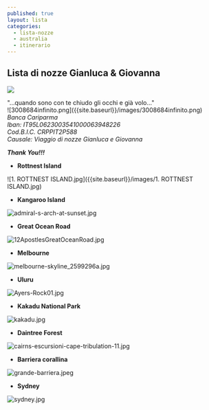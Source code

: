 ```yaml
---
published: true
layout: lista
categories:
  - lista-nozze
  - australia
  - itinerario
---
```

## Lista di nozze Gianluca & Giovanna

![]({{site.baseurl}}/images/3008683201308131748431.jpg)
<div class="citazione">
"...quando sono con te chiudo gli occhi e già volo..."
</div>
![3008684infinito.png]({{site.baseurl}}/images/3008684infinito.png)
<address>
Banca Cariparma <br/>
Iban: IT95L0623003541000063948226 <br/>
Cod.B.I.C. CRPPIT2P588 <br/>
Causale: Viaggio di nozze Gianluca e Giovanna
</address>

_**Thank You!!!**_



- **Rottnest Island**

![1. ROTTNEST ISLAND.jpg]({{site.baseurl}}/images/1. ROTTNEST ISLAND.jpg)

- **Kangaroo Island**

![admiral-s-arch-at-sunset.jpg]({{site.baseurl}}/images/admiral-s-arch-at-sunset.jpg)

- **Great Ocean Road**

![12ApostlesGreatOceanRoad.jpg]({{site.baseurl}}/images/12ApostlesGreatOceanRoad.jpg)

- **Melbourne**

![melbourne-skyline_2599296a.jpg]({{site.baseurl}}/images/melbourne-skyline_2599296a.jpg)

- **Uluru**

![Ayers-Rock01.jpg]({{site.baseurl}}/images/Ayers-Rock01.jpg)

- **Kakadu National Park**

![kakadu.jpg]({{site.baseurl}}/images/kakadu.jpg)

- **Daintree Forest**

![cairns-escursioni-cape-tribulation-11.jpg]({{site.baseurl}}/images/cairns-escursioni-cape-tribulation-11.jpg)

- **Barriera corallina**

![grande-barriera.jpeg]({{site.baseurl}}/images/grande-barriera.jpeg)

- **Sydney**

![sydney.jpg]({{site.baseurl}}/images/sydney.jpg)
